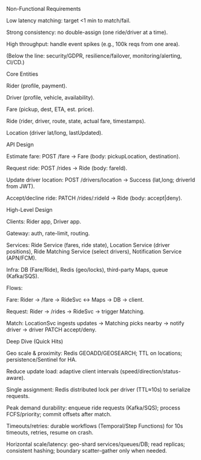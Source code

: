 Non-Functional Requirements

Low latency matching: target <1 min to match/fail.

Strong consistency: no double-assign (one ride/driver at a time).

High throughput: handle event spikes (e.g., 100k reqs from one area).

(Below the line: security/GDPR, resilience/failover, monitoring/alerting, CI/CD.)

Core Entities

Rider (profile, payment).

Driver (profile, vehicle, availability).

Fare (pickup, dest, ETA, est. price).

Ride (rider, driver, route, state, actual fare, timestamps).

Location (driver lat/long, lastUpdated).

API Design

Estimate fare: POST /fare -> Fare (body: pickupLocation, destination).

Request ride: POST /rides -> Ride (body: fareId).

Update driver location: POST /drivers/location -> Success (lat,long; driverId from JWT).

Accept/decline ride: PATCH /rides/:rideId -> Ride (body: accept|deny).

High-Level Design

Clients: Rider app, Driver app.

Gateway: auth, rate-limit, routing.

Services: Ride Service (fares, ride state), Location Service (driver positions), Ride Matching Service (select drivers), Notification Service (APN/FCM).

Infra: DB (Fare/Ride), Redis (geo/locks), third-party Maps, queue (Kafka/SQS).

Flows:

Fare: Rider → /fare → RideSvc ↔ Maps → DB → client.

Request: Rider → /rides → RideSvc → trigger Matching.

Match: LocationSvc ingests updates → Matching picks nearby → notify driver → driver PATCH accept/deny.

Deep Dive (Quick Hits)

Geo scale & proximity: Redis GEOADD/GEOSEARCH; TTL on locations; persistence/Sentinel for HA.

Reduce update load: adaptive client intervals (speed/direction/status-aware).

Single assignment: Redis distributed lock per driver (TTL≈10s) to serialize requests.

Peak demand durability: enqueue ride requests (Kafka/SQS); process FCFS/priority; commit offsets after match.

Timeouts/retries: durable workflows (Temporal/Step Functions) for 10s timeouts, retries, resume on crash.

Horizontal scale/latency: geo-shard services/queues/DB; read replicas; consistent hashing; boundary scatter-gather only when needed.